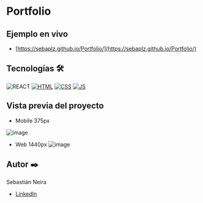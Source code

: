 # Portfolio

## Ejemplo en vivo
- [https://sebaplz.github.io/Portfolio/](https://sebaplz.github.io/Portfolio/)

## Tecnologías 🛠
![REACT](https://img.shields.io/badge/React-20232A?style=for-the-badge&logo=react&logoColor=61DAFB)
[![HTML](https://img.shields.io/badge/HTML5-E34F26?style=for-the-badge&logo=html5&logoColor=white)](https://es.wikipedia.org/wiki/HTML5)
[![CSS](https://img.shields.io/badge/CSS3-1572B6?style=for-the-badge&logo=css3&logoColor=white)](https://es.wikipedia.org/wiki/CSS)
[![JS](https://img.shields.io/badge/JavaScript-F7DF1E?style=for-the-badge&logo=javascript&logoColor=black)](https://es.wikipedia.org/wiki/JavaScript)

## Vista previa del proyecto
- Mobile 375px

![image](https://github.com/Sebaplz/Portfolio/assets/51845541/1fafabdd-9937-423c-8c5c-8a718503d501)

- Web 1440px
![image](https://github.com/Sebaplz/Portfolio/assets/51845541/815175df-b16c-4ccb-bfb0-ef545460b895)


## Autor ✒️
Sebastián Neira
- [LinkedIn](https://www.linkedin.com/in/sebastian-neira/)
